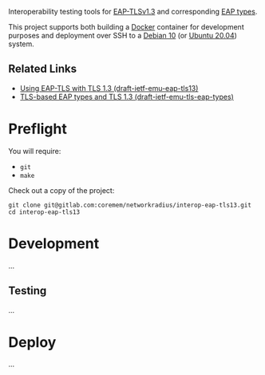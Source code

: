 Interoperability testing tools for [EAP-TLSv1.3](https://datatracker.ietf.org/doc/draft-ietf-emu-eap-tls13/) and corresponding [EAP types](https://datatracker.ietf.org/doc/draft-ietf-emu-tls-eap-types/).

This project supports both building a [Docker](https://docker.com/) container for development purposes and deployment over SSH to a [Debian 10](https://debian.org/) (or [Ubuntu 20.04](https://ubuntu.com/)) system.

## Related Links

 * [Using EAP-TLS with TLS 1.3 (draft-ietf-emu-eap-tls13)](https://datatracker.ietf.org/doc/draft-ietf-emu-eap-tls13/)
 * [TLS-based EAP types and TLS 1.3 (draft-ietf-emu-tls-eap-types)](https://datatracker.ietf.org/doc/draft-ietf-emu-tls-eap-types/)

# Preflight

You will require:

  * `git`
  * `make`

Check out a copy of the project:

    git clone git@gitlab.com:coremem/networkradius/interop-eap-tls13.git
    cd interop-eap-tls13

# Development

...

## Testing

...

# Deploy

...
